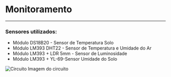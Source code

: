 # Monitoramento
----
### Sensores utilizados:
 - Módulo DS18B20 - Sensor de Temperatura Solo
 - Módulo LM393 DHT22 - Sensor de Temperatura e Umidade do Ar
 - Módulo LM393 + LDR 5mm - Sensor de Luminosidade
 - Módulo LM393 + YL-69-Sensor Umidade do Solo

![Circuito](https://files.slack.com/files-pri/T94NN49B5-FDG4WM69J/screen_shot_2018-10-11_at_11.35.09_am.png)
Imagem do circuito

